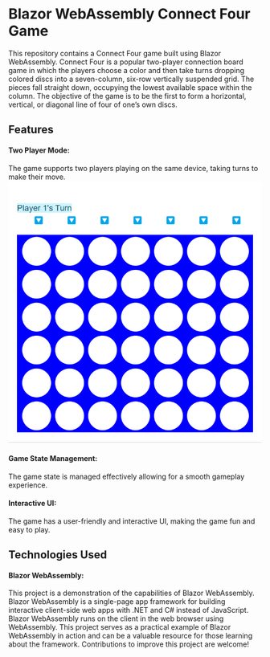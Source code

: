 # Blazor WebAssembly Connect Four Game
This repository contains a Connect Four game built using Blazor WebAssembly. Connect Four is a popular two-player connection board game in which the players choose a color and then take turns dropping colored discs into a seven-column, six-row vertically suspended grid. The pieces fall straight down, occupying the lowest available space within the column. The objective of the game is to be the first to form a horizontal, vertical, or diagonal line of four of one’s own discs.

## Features
#### Two Player Mode: 
The game supports two players playing on the same device, taking turns to make their move.
![](https://github.com/jashnatfinthrive/Connect4/blob/master/Playersturns.gif)
#### Game State Management: 
The game state is managed effectively allowing for a smooth gameplay experience.
#### Interactive UI: 
The game has a user-friendly and interactive UI, making the game fun and easy to play.
## Technologies Used
#### Blazor WebAssembly: 
This project is a demonstration of the capabilities of Blazor WebAssembly. Blazor WebAssembly is a single-page app framework for building interactive client-side web apps with .NET and C# instead of JavaScript. Blazor WebAssembly runs on the client in the web browser using WebAssembly.
This project serves as a practical example of Blazor WebAssembly in action and can be a valuable resource for those learning about the framework. Contributions to improve this project are welcome!
